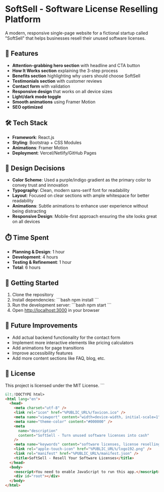 # SoftSell - Software License Reselling Platform

A modern, responsive single-page website for a fictional startup called "SoftSell" that helps businesses resell their unused software licenses.

## 🚀 Features

- **Attention-grabbing hero section** with headline and CTA button
- **How It Works section** explaining the 3-step process
- **Benefits section** highlighting why users should choose SoftSell
- **Testimonials section** with customer reviews
- **Contact form** with validation
- **Responsive design** that works on all device sizes
- **Light/dark mode toggle**
- **Smooth animations** using Framer Motion
- **SEO optimized**

## 🛠️ Tech Stack

- **Framework**: React.js
- **Styling**: Bootstrap + CSS Modules
- **Animations**: Framer Motion
- **Deployment**: Vercel/Netlify/GitHub Pages

## 🎨 Design Decisions

- **Color Scheme**: Used a purple/indigo gradient as the primary color to convey trust and innovation
- **Typography**: Clean, modern sans-serif font for readability
- **Layout**: Focused on clear sections with ample whitespace for better readability
- **Animations**: Subtle animations to enhance user experience without being distracting
- **Responsive Design**: Mobile-first approach ensuring the site looks great on all devices

## ⏱️ Time Spent

- **Planning & Design**: 1 hour
- **Development**: 4 hours
- **Testing & Refinement**: 1 hour
- **Total**: 6 hours

## 🚀 Getting Started

1. Clone the repository
2. Install dependencies:
   \`\`\`bash
   npm install
   \`\`\`
3. Run the development server:
   \`\`\`bash
   npm start
   \`\`\`
4. Open [http://localhost:3000](http://localhost:3000) in your browser

## 📝 Future Improvements

- Add actual backend functionality for the contact form
- Implement more interactive elements like pricing calculators
- Add animations for page transitions
- Improve accessibility features
- Add more content sections like FAQ, blog, etc.

## 📄 License

This project is licensed under the MIT License.
\`\`\`

```html file="public/index.html"
&lt;!DOCTYPE html>
<html lang="en">
  <head>
    <meta charset="utf-8" />
    <link rel="icon" href="%PUBLIC_URL%/favicon.ico" />
    <meta name="viewport" content="width=device-width, initial-scale=1" />
    <meta name="theme-color" content="#000000" />
    <meta
      name="description"
      content="SoftSell - Turn unused software licenses into cash"
    />
    <meta name="keywords" content="software licenses, license reselling, sell software, SoftSell" />
    <link rel="apple-touch-icon" href="%PUBLIC_URL%/logo192.png" />
    <link rel="manifest" href="%PUBLIC_URL%/manifest.json" />
    <title>SoftSell - Resell Your Software Licenses</title>
  </head>
  <body>
    <noscript>You need to enable JavaScript to run this app.</noscript>
    <div id="root"></div>
  </body>
</html>
